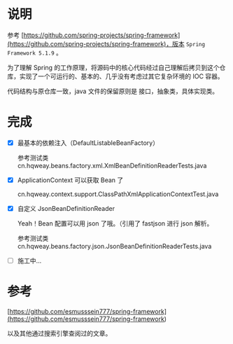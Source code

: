 # 说明
参考 [https://github.com/spring-projects/spring-framework](https://github.com/spring-projects/spring-framework)，版本 `Spring Framework 5.1.9` 。

为了理解 Spring 的工作原理，将源码中的核心代码经过自己理解后拷贝到这个仓库，实现了一个可运行的、基本的、几乎没有考虑过其它复杂环境的 IOC 容器。

代码结构与原仓库一致，java 文件的保留原则是 接口，抽象类，具体实现类。

# 完成
- [x] 最基本的依赖注入（DefaultListableBeanFactory）

    参考测试类 cn.hqweay.beans.factory.xml.XmlBeanDefinitionReaderTests.java

- [x] ApplicationContext 可以获取 Bean 了

    cn.hqweay.context.support.ClassPathXmlApplicationContextTest.java

- [x] 自定义 JsonBeanDefinitionReader

    Yeah！Bean 配置可以用 json 了哦。（引用了 fastjson 进行 json 解析。

    参考测试类 cn.hqweay.beans.factory.json.JsonBeanDefinitionReaderTests.java

- [ ] 施工中...

# 参考

[https://github.com/esmusssein777/spring-framework](<https://github.com/esmusssein777/spring-framework>)

以及其他通过搜索引擎查阅过的文章。

